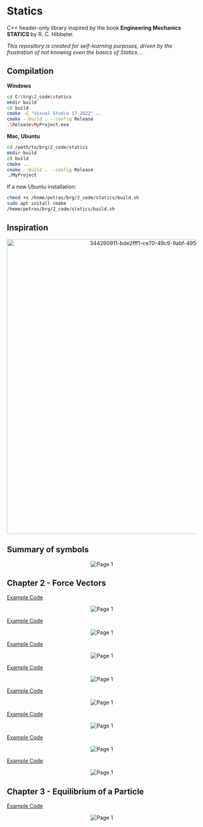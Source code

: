# Statics

C++ header-only library inspired by the book **Engineering Mechanics STATICS** by R. C. Hibbeler.

_This repository is created for self-learning purposes, driven by the frustration of not knowing even the basics of Statics...._

## Compilation
**Windows**

```bash
cd C:\brg\2_code\statics
mkdir build
cd build
cmake -G "Visual Studio 17 2022" ..
cmake --build . --config Release
.\Release\MyProject.exe
```

**Mac, Ubuntu** 
```bash
cd /path/to/brg/2_code/statics
mkdir build
cd build
cmake ..
cmake --build . --config Release
./MyProject
```

If a new Ubuntu installation:

```bash
chmod +x /home/petras/brg/2_code/statics/build.sh
sudo apt install cmake
/home/petras/brg/2_code/statics/build.sh
```

## Inspiration

<p align="center">
<img width="783" alt="344260911-bde2fff1-ce70-49c9-9abf-495edb5b7266" src="https://github.com/user-attachments/assets/c4a1f000-2e80-4a16-a4c4-e61d2868a143">

</p>

## Summary of symbols

<p align="center">
  <img alt="Page 1" src="images/chapter2/Page 1.png">
</p>

## Chapter 2 - Force Vectors
[Example Code](/examples/chapter2/1_vector.cpp)

<p align="center">
  <img alt="Page 1" src="images/chapter2/Page 2.png">
</p>


[Example Code](/examples/chapter2/2_scale_of_a_vector.cpp)

<p align="center">
  <img alt="Page 1" src="images/chapter2/Page 3.png">
</p>

[Example Code](/examples/chapter2/3_sum_of_vectors.cpp)

<p align="center">
  <img alt="Page 1" src="images/chapter2/Page 4.png">
</p>

[Example Code](/examples/chapter2/4_law_of_cosine_and_sine.cpp)

<p align="center">
  <img alt="Page 1" src="images/chapter2/Page 5.png">
</p>

[Example Code](/examples/chapter2/5_rectangular_components.cpp)

<p align="center">
  <img alt="Page 1" src="images/chapter2/Page 6.png">
</p>

[Example Code](/examples/chapter2/6_cartesian_vectors.cpp)

<p align="center">
  <img alt="Page 1" src="images/chapter2/Page 7.png">
</p>

[Example Code](/examples/chapter2/7_position_vectors.cpp)

<p align="center">
  <img alt="Page 1" src="images/chapter2/Page 8.png">
</p>


[Example Code](/examples/chapter2/8_dot_product.cpp)

<p align="center">
  <img alt="Page 1" src="images/chapter2/Page 9.png">
</p>

## Chapter 3 - Equilibrium of a Particle

[Example Code](/examples/chapter2/8_dot_product.cpp)

<p align="center">
  <img alt="Page 1" src="images/chapter3/Page 1.png">
</p>
